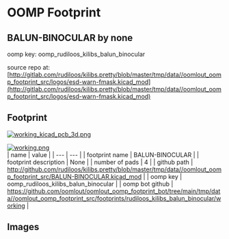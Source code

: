# OOMP Footprint  
## BALUN-BINOCULAR  by none  
  
oomp key: oomp_rudiloos_kilibs_balun_binocular  
  
source repo at: [http://gitlab.com/rudiloos/kilibs.pretty/blob/master/tmp/data//oomlout_oomp_footprint_src/logos/esd-warn-fmask.kicad_mod](http://gitlab.com/rudiloos/kilibs.pretty/blob/master/tmp/data//oomlout_oomp_footprint_src/logos/esd-warn-fmask.kicad_mod)  
## Footprint  
  
[![working_kicad_pcb_3d.png](working_kicad_pcb_3d_600.png)](working_kicad_pcb_3d.png)  
  
[![working.png](working_600.png)](working.png)  
| name | value | 
| --- | --- | 
| footprint name | BALUN-BINOCULAR | 
| footprint description | None | 
| number of pads | 4 | 
| github path | http://github.com/rudiloos/kilibs.pretty/blob/master/tmp/data//oomlout_oomp_footprint_src/BALUN-BINOCULAR.kicad_mod | 
| oomp key | oomp_rudiloos_kilibs_balun_binocular | 
| oomp bot github | https://github.com/oomlout/oomlout_oomp_footprint_bot/tree/main/tmp/data//oomlout_oomp_footprint_src/footprints/rudiloos_kilibs_balun_binocular/working | 
## Images  

